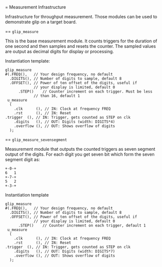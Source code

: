 = Measurement Infrastructure

Infrastructure for throughput measurement. Those modules can be used
to demonstrate glip on a target board.

== `glip_measure`

This is the base measurement module. It counts triggers for the
duration of one second and then samples and resets the counter. The
sampled values are output as decimal digits for display or processing.

Instantiation template:

    glip_measure
	#(.FREQ(),   // Your design frequency, no default
	  .DIGITS(), // Number of digits to sample, default 8
	  .OFFSET(), // Power of ten offset of the digits, useful if
	             // your display is limited, default 0
          .STEP()    // Counter increment on each trigger. Must be less
	             // than 16, default 1
     u_measure
      (
        .clk      (), // IN: Clock at frequency FREQ
        .rst      (), // IN: Reset
	.trigger  (), // IN: Trigger, gets counted as STEP on clk
        .digits   (), // OUT: Digits (width: DIGITS*4)
        .overflow (), // OUT: Shows overflow of digits
      );

== `glip_measure_sevensegment`

Measurement module that outputs the counted triggers as seven segment
output of the digits. For each digit you get seven bit which form the
seven segment digit as:

    +-0-+
    6   1
    +-7-+
    5   2
    +-3-+

Instantiation template

    glip_measure
	#(.FREQ(),   // Your design frequency, no default
	  .DIGITS(), // Number of digits to sample, default 8
	  .OFFSET(), // Power of ten offset of the digits, useful if
	             // your display is limited, default 0
          .STEP()    // Counter increment on each trigger, default 1
     u_measure
      (
        .clk      (), // IN: Clock at frequency FREQ
        .rst      (), // IN: Reset
	.trigger  (), // IN: Trigger, gets counted as STEP on clk
        .digits   (), // OUT: Digits (width: DIGITS*7)
        .overflow (), // OUT: Shows overflow of digits
      );

